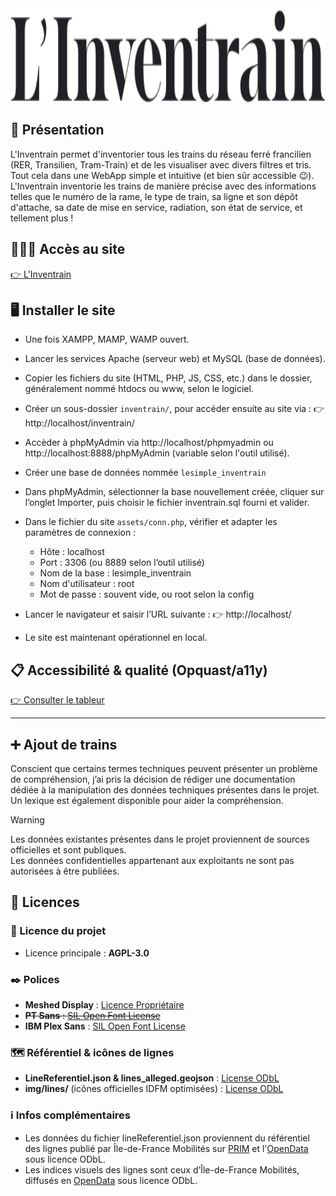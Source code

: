 <img alt="L&#39;Inventrain" height="150" src="img/Logo.svg"/>

## 🧾 Présentation
L'Inventrain permet d'inventorier tous les trains du réseau ferré francilien (RER, Transilien, Tram-Train) et de les visualiser avec divers filtres et tris. Tout cela dans une WebApp simple et intuitive (et bien sûr accessible 😉). <br>
L'Inventrain inventorie les trains de manière précise avec des informations telles que le numéro de la rame, le type de train, sa ligne et son dépôt d'attache, sa date de mise en service, radiation, son état de service, et tellement plus ! <br>

## 👨🏼‍💻 Accès au site 
[👉 L'Inventrain](https://webinventory.lesimple.projetsmmichamps.fr/) <br>

## 🖥️ Installer le site
- Une fois XAMPP, MAMP, WAMP ouvert.

- Lancer les services Apache (serveur web) et MySQL (base de données).

- Copier les fichiers du site (HTML, PHP, JS, CSS, etc.) dans le dossier, généralement nommé htdocs ou www, selon le logiciel.  

- Créer un sous-dossier `inventrain/`, pour accéder ensuite au site via :
👉 http://localhost/inventrain/

- Accèder à phpMyAdmin via http://localhost/phpmyadmin ou http://localhost:8888/phpMyAdmin (variable selon l'outil utilisé). 

- Créer une base de données nommée ``lesimple_inventrain``

- Dans phpMyAdmin, sélectionner la base nouvellement créée, cliquer sur l’onglet Importer, puis choisir le fichier inventrain.sql fourni et valider.

- Dans le fichier du site `assets/conn.php`, vérifier et adapter les paramètres de connexion :

  - Hôte : localhost
  - Port : 3306 (ou 8889 selon l’outil utilisé)
  - Nom de la base : lesimple_inventrain
  - Nom d'utilisateur : root
  - Mot de passe : souvent vide, ou root selon la config

- Lancer le navigateur et saisir l’URL suivante :
👉 http://localhost/
- Le site est maintenant opérationnel en local.

## 📋 Accessibilité & qualité (Opquast/a11y)
[👉 Consulter le tableur](https://docs.google.com/spreadsheets/d/1fMyE432mOvpnpSP1UVwFlVAKF-D4SXZhio5wEj2JJ4M/edit?usp=sharing) <br>

---

## ➕ Ajout de trains
Conscient que certains termes techniques peuvent présenter un problème de compréhension, j’ai pris la décision de rédiger une documentation dédiée à la manipulation des données techniques présentes dans le projet. Un lexique est également disponible pour aider la compréhension.

> [!WARNING]  
> Les données existantes présentes dans le projet proviennent de sources officielles et sont publiques. <br>
> Les données confidentielles appartenant aux exploitants ne sont pas autorisées à être publiées. <br>

## 📄 Licences
### 📄 Licence du projet
- Licence principale : **AGPL-3.0**

### ✒️ Polices
- **Meshed Display** : [Licence Propriétaire](legal/licenses/License_Meshed_Display.pdf)
- ~~**PT Sans** : [SIL Open Font License](legal/licenses/OFL.txt)~~
- **IBM Plex Sans** : [SIL Open Font License](legal/licenses/OFL.txt)

### 🗺️ Référentiel & icônes de lignes
- **LineReferentiel.json & lines_alleged.geojson** : [License ODbL](https://opendatacommons.org/licenses/odbl/1.0/)
- **img/lines/** (icônes officielles IDFM optimisées) : [License ODbL](https://opendatacommons.org/licenses/odbl/1.0/) <br>


### ℹ️ Infos complémentaires
- Les données du fichier lineReferentiel.json proviennent du référentiel des lignes publié par Île-de-France Mobilités sur [PRIM](https://prim.iledefrance-mobilites.fr/) et l'[OpenData](https://opendata.iledefrance-mobilites.fr/) sous licence ODbL.
-	Les indices visuels des lignes sont ceux d’Île-de-France Mobilités, diffusés en [OpenData](https://opendata.iledefrance-mobilites.fr/) sous licence ODbL.
